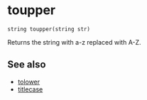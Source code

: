 # toupper

`string toupper(string str)`

Returns the string with a-z replaced with A-Z.

## See also

- [tolower](tolower.html)
- [titlecase](titlecase.html)
